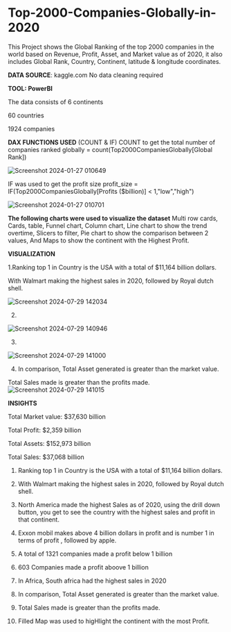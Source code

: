 # Top-2000-Companies-Globally-in-2020
This Project shows the Global Ranking of the top 2000 companies in the world based on Revenue, Profit, Asset, and Market value as of 2020,  it also includes Global Rank, Country, Continent, latitude & longitude coordinates.

**DATA SOURCE**: kaggle.com
No data  cleaning required 

**TOOL: PowerBI**


The data consists of 
6 continents

60 countries

1924 companies

**DAX FUNCTIONS USED** (COUNT & IF)
COUNT to get the total number of companies ranked globally
 = count(Top2000CompaniesGlobally[Global Rank])
 
 ![Screenshot 2024-01-27 010649](https://github.com/Essien-glory/Top-2000-Companies-Globally-in-2020/assets/139914656/5e394253-e7b0-4d72-9748-dad2d5c371cd)

IF was used to get the profit size 
profit_size = IF(Top2000CompaniesGlobally[Profits ($billion)] < 1,"low","high")

![Screenshot 2024-01-27 010701](https://github.com/Essien-glory/Top-2000-Companies-Globally-in-2020/assets/139914656/f6c3bf77-6ecf-40e0-9605-e9c7886a3c3e)




**The following charts were used to visualize the dataset**
Multi row cards, Cards, table, Funnel chart, Column chart,
Line chart to show the trend overtime,
Slicers to filter,
Pie chart to show the comparison between 2 values,
And Maps to show the continent with the Highest Profit.


**VISUALIZATION**

1.Ranking top 1 in Country is the USA with a total of $11,164 billion dollars.

With Walmart making the highest sales in 2020, followed by Royal dutch shell.

![Screenshot 2024-07-29 142034](https://github.com/user-attachments/assets/4976e175-31e8-4671-98f5-579c417bb897)

2.
![Screenshot 2024-07-29 140946](https://github.com/user-attachments/assets/c531d235-8af5-445a-8ae1-e5c1d70ca796)

3.
![Screenshot 2024-07-29 141000](https://github.com/user-attachments/assets/9b30169d-d447-4e1d-8397-d8d5274bbf1d)

4. In comparison, Total Asset generated is greater than the market value.

Total Sales made is greater than the profits made.
![Screenshot 2024-07-29 141015](https://github.com/user-attachments/assets/1e3c6b59-1212-4e05-a70a-2e8ccf8fbaa6)


**INSIGHTS**

Total Market value: $37,630 billion

Total Profit:  $2,359 billion

Total Assets:  $152,973 billion

Total Sales: $37,068 billion


1. Ranking top 1 in Country is the USA with a total of $11,164 billion dollars.

2. With Walmart making the highest sales in 2020, followed by Royal dutch shell.

3. North America made the highest Sales as of 2020, using the drill down button, you get to see the country with the highest sales and profit in that continent.

4. Exxon mobil makes above 4 billion dollars in profit and is number 1 in terms of profit , followed by apple.

5. A total of 1321 companies made a profit below 1 billion
6. 603 Companies made a profit aboove 1 billion

7. In Africa, South africa had the highest sales in 2020 

8. In comparison, Total Asset generated is greater than the market value.
9. Total Sales made is greater than the profits made.

10. Filled Map was used to higHlight the continent with the most Profit.
